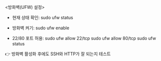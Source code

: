 <방화벽(UFW) 설정>
- 현재 상태 확인:
sudo ufw status

- 방화벽 켜기:
sudo ufw enable

- 22/80 포트 허용:
sudo ufw allow 22/tcp
sudo ufw allow 80/tcp
sudo ufw status

👉 방화벽 활성화 후에도 SSH와 HTTP가 잘 되는지 테스트